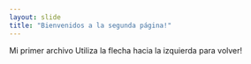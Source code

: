 ```yaml
---
layout: slide
title: "Bienvenidos a la segunda página!"
---
```

Mi primer archivo
Utiliza la flecha hacia la izquierda para volver!
